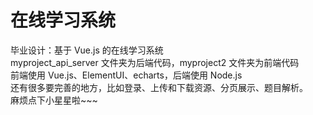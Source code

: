 # 在线学习系统

毕业设计：基于 Vue.js 的在线学习系统\
myproject_api_server 文件夹为后端代码，myproject2 文件夹为前端代码\
前端使用 Vue.js、ElementUI、echarts，后端使用 Node.js\
还有很多要完善的地方，比如登录、上传和下载资源、分页展示、题目解析。\
麻烦点下小星星啦~~~
